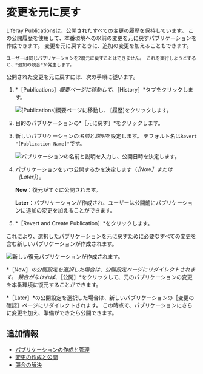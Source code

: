 # 変更を元に戻す

Liferay Publicationsは、公開されたすべての変更の履歴を保持しています。 この公開履歴を使用して、本番環境への以前の変更を元に戻すパブリケーションを作成できます。 変更を元に戻すときに、追加の変更を加えることもできます。

```{note}
ユーザーは同じパブリケーションを2度元に戻すことはできません。 これを実行しようとすると、*追加の競合*が発生します。
```

公開された変更を元に戻すには、次の手順に従います。

1. *［Publications］*概要ページに移動して、*［History］*タブをクリックします。

   ![[Publications]概要ページに移動し、 [履歴]をクリックします。](./reverting-changes/images/01.png)

1. 目的のパブリケーションの*［元に戻す］*をクリックします。

1. 新しいパブリケーションの*名前*と*説明*を設定します。 デフォルト名は`Revert "[Publication Name]"`です。

   ![パブリケーションの名前と説明を入力し、公開日時を決定します。](./reverting-changes/images/02.png)

1. パブリケーションをいつ公開するかを決定します（*［Now］*または*［Later］*）。

   **Now**：復元がすぐに公開されます。

   **Later**：パブリケーションが作成され、ユーザーは公開前にパブリケーションに追加の変更を加えることができます。

1. *［Revert and Create Publication］*をクリックします。

これにより、選択したパブリケーションを元に戻すために必要なすべての変更を含む新しいパブリケーションが作成されます。

![新しい復元パブリケーションが作成されます。](./reverting-changes/images/03.png)

*［Now］*の公開設定を選択した場合は、公開設定ページにリダイレクトされます。 競合がなければ、*［公開］*をクリックして、元のパブリケーションの変更を本番環境に復元することができます。

*［Later］*の公開設定を選択した場合は、新しいパブリケーションの［変更の確認］ページにリダイレクトされます。 この時点で、パブリケーションにさらに変更を加え、準備ができたら公開できます。

## 追加情報

* [パブリケーションの作成と管理](./creating-and-managing-publications.md)
* [変更の作成と公開](./making-and-publishing-changes.md)
* [競合の解決](resolving-conflicts.md)
